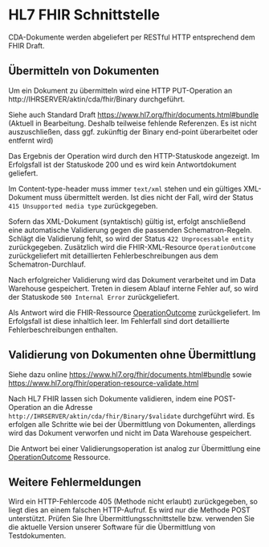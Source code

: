 ﻿HL7 FHIR Schnittstelle
======================

CDA-Dokumente werden abgeliefert per RESTful HTTP entsprechend dem FHIR Draft.


Übermitteln von Dokumenten
--------------------------

Um ein Dokument zu übermitteln wird eine HTTP PUT-Operation
an http://IHRSERVER/aktin/cda/fhir/Binary durchgeführt.

Siehe auch Standard Draft https://www.hl7.org/fhir/documents.html#bundle
(Aktuell in Bearbeitung. Deshalb teilweise fehlende Referenzen.
Es ist nicht auszuschließen, dass ggf. zukünftig der Binary end-point überarbeitet
oder entfernt wird)

Das Ergebnis der Operation wird durch den HTTP-Statuskode
angezeigt. Im Erfolgsfall ist der Statuskode 200 und es wird kein Antwortdokument geliefert.

Im Content-type-header muss immer `text/xml` stehen und ein 
gültiges XML-Dokument muss übermittelt werden. Ist dies nicht der Fall,
wird der Status `415 Unsupported media type` zurückgegeben.

Sofern das XML-Dokument (syntaktisch) gültig ist, erfolgt anschließend eine automatische
Validierung gegen die passenden Schematron-Regeln. Schlägt die Validierung fehlt, so
wird der Status `422 Unprocessable entity` zurückgegeben. 
Zusätzlich wird die FHIR-XML-Resource `OperationOutcome` zurückgeliefert mit 
detaillierten Fehlerbeschreibungen aus dem Schematron-Durchlauf.

Nach erfolgreicher Validierung wird das Dokument verarbeitet und im Data Warehouse
gespeichert. Treten in diesem Ablauf interne Fehler auf, so wird der
Statuskode `500 Internal Error` zurückgeliefert.

Als Antwort wird die FHIR-Ressource [OperationOutcome](https://www.hl7.org/fhir/operationoutcome.html)
zurückgeliefert. Im Erfolgsfall ist diese inhaltlich leer. Im
Fehlerfall sind dort detaillierte Fehlerbeschreibungen enthalten.

Validierung von Dokumenten ohne Übermittlung
--------------------------------------------

Siehe dazu online https://www.hl7.org/fhir/documents.html#bundle sowie 
https://www.hl7.org/fhir/operation-resource-validate.html

Nach HL7 FHIR lassen sich Dokumente validieren, indem eine POST-Operation
an die Adresse `http://IHRSERVER/aktin/cda/fhir/Binary/$validate` durchgeführt
wird. Es erfolgen alle Schritte wie bei der Übermittlung von Dokumenten, 
allerdings wird das Dokument verworfen und nicht im Data Warehouse gespeichert.

Die Antwort bei einer Validierungsoperation ist analog zur Übermittlung
eine [OperationOutcome](https://www.hl7.org/fhir/operationoutcome.html) Ressource.


Weitere Fehlermeldungen
-----------------------
Wird ein HTTP-Fehlercode 405 (Methode nicht erlaubt) zurückgegeben, so
liegt dies an einem falschen HTTP-Aufruf. Es wird nur die Methode POST unterstützt.
Prüfen Sie Ihre Übermittlungsschnittstelle bzw. verwenden Sie die aktuelle Version
unserer Software für die Übermittlung von Testdokumenten.